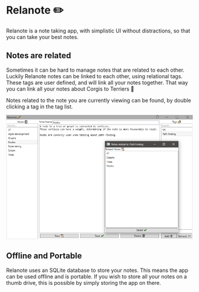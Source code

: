 # Relanote :pencil2:

Relanote is a note taking app, with simplistic UI without distractions, so that you can take your best notes.

## Notes are related

Sometimes it can be hard to manage notes that are related to each other.
Luckily Relanote notes can be linked to each other, using relational tags. 
These tags are user defined, and will link all your notes together.
That way you can link all your notes about Corgis to Terriers :dog:

Notes related to the note you are currently viewing can be found, by double clicking a tag in the tag list.

![relatedNotes](./assets/note_relations.png)

## Offline and Portable

Relanote uses an SQLite database to store your notes.
This means the app can be used offline and is portable.
If you wish to store all your notes on a thumb drive, this is possible by simply storing the app on there.